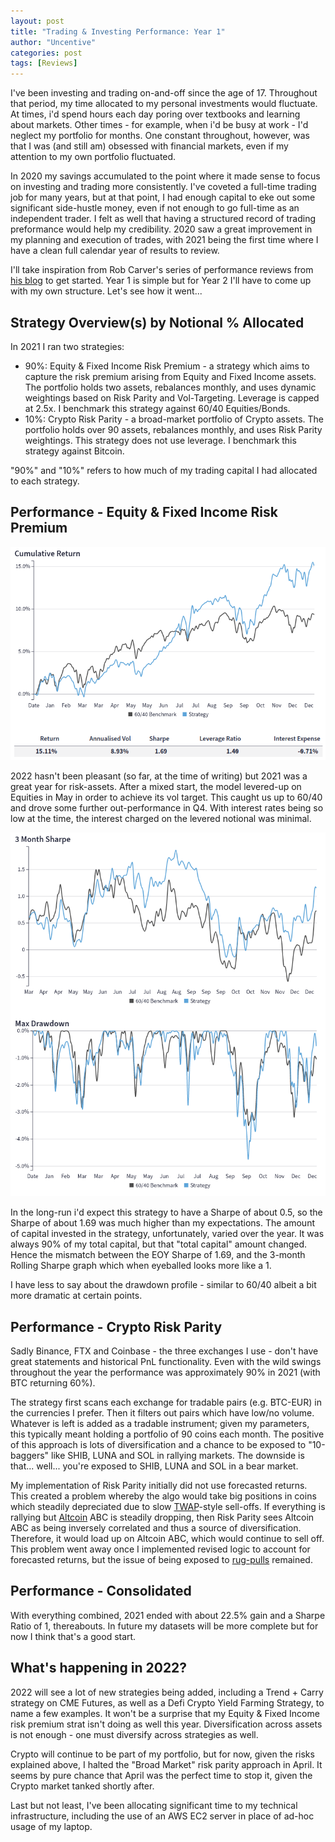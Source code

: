```yaml
---
layout: post
title: "Trading & Investing Performance: Year 1"
author: "Uncentive"
categories: post
tags: [Reviews]
---
```


I've been investing and trading on-and-off since the age of 17. Throughout that period, my time allocated to my personal investments would fluctuate. At times, i'd spend hours each day poring over textbooks and learning about markets. Other times - for example, when i'd be busy at work - I'd neglect my portfolio for months. One constant throughout, however, was that I was (and still am) obsessed with financial markets, even if my attention to my own portfolio fluctuated.

In 2020 my savings accumulated to the point where it made sense to focus on investing and trading more consistently. I've coveted a full-time trading job for many years, but at that point, I had enough capital to eke out some significant side-hustle money, even if not enough to go full-time as an independent trader. I felt as well that having a structured record of trading preformance would help my credibility. 2020 saw a great improvement in my planning and execution of trades, with 2021 being the first time where I have a clean full calendar year of results to review.

I'll take inspiration from Rob Carver's series of performance reviews from [his blog](https://qoppac.blogspot.com/) to get started. Year 1 is simple but for Year 2 I'll have to come up with my own structure.  Let's see how it went...

## Strategy Overview(s) by Notional % Allocated
In 2021 I ran two strategies:
- 90%: Equity & Fixed Income Risk Premium - a strategy which aims to capture the risk premium arising from Equity and Fixed Income assets. The portfolio holds two assets, rebalances monthly, and uses dynamic weightings based on Risk Parity and Vol-Targeting. Leverage is capped at 2.5x. I benchmark this strategy against 60/40 Equities/Bonds.
- 10%: Crypto Risk Parity - a broad-market portfolio of Crypto assets. The portfolio holds over 90 assets, rebalances monthly, and uses Risk Parity weightings. This strategy does not use leverage. I benchmark this strategy against Bitcoin.

"90%" and "10%" refers to how much of my trading capital I had allocated to each strategy.

## Performance - Equity & Fixed Income Risk Premium

<p align="center"><img src="assets/img/2021-Performance/1.png" /></p>

2022 hasn't been pleasant (so far, at the time of writing) but 2021 was a great year for risk-assets. After a mixed start, the model levered-up on Equities in May in order to achieve its vol target. This caught us up to 60/40 and drove some further out-performance in Q4. With interest rates being so low at the time, the interest charged on the levered notional was minimal. 

<p align="center"><img src="assets/img/2021-Performance/2.png" /></p>

In the long-run i'd expect this strategy to have a Sharpe of about 0.5, so the Sharpe of about 1.69 was much higher than my expectations. The amount of capital invested in the strategy, unfortunately, varied over the year. It was always 90% of my total capital, but that "total capital" amount changed. Hence the mismatch between the EOY Sharpe of 1.69, and the 3-month Rolling Sharpe graph which when eyeballed looks more like a 1.

I have less to say about the drawdown profile - similar to 60/40 albeit a bit more dramatic at certain points.

## Performance - Crypto Risk Parity
Sadly Binance, FTX and Coinbase - the three exchanges I use - don't have great statements and historical PnL functionality. Even with the wild swings throughout the year the performance was approximately 90% in 2021 (with BTC returning 60%).

The strategy first scans each exchange for tradable pairs (e.g. BTC-EUR) in the currencies I prefer. Then it filters out pairs which have low/no volume. Whatever is left is added as a tradable instrument; given my parameters, this typically meant holding a portfolio of 90 coins each month. The positive of this approach is lots of diversification and a chance to be exposed to "10-baggers" like SHIB, LUNA and SOL in rallying markets. The downside is that... well... you're exposed to SHIB, LUNA and SOL in a bear market.

My implementation of Risk Parity initially did not use forecasted returns. This created a problem whereby the algo would take big positions in coins which steadily depreciated due to slow [TWAP](https://empirica.io/blog/twap-strategy/)-style sell-offs. If everything is rallying but [Altcoin](https://academy.binance.com/en/glossary/altcoin) ABC is steadily dropping, then Risk Parity sees Altcoin ABC as being inversely correlated and thus a source of diversification. Therefore, it would load up on Altcoin ABC, which would continue to sell off. This problem went away once I implemented revised logic to account for forecasted returns, but the issue of being exposed to [rug-pulls](https://academy.binance.com/en/glossary/rug-pull) remained.

## Performance - Consolidated
With everything combined, 2021 ended with about 22.5% gain and a Sharpe Ratio of 1, thereabouts. In future my datasets will be more complete but for now I think that's a good start.

## What's happening in 2022?
2022 will see a lot of new strategies being added, including a Trend + Carry strategy on CME Futures, as well as a Defi Crypto Yield Farming Strategy, to name a few examples. It won't be a surprise that my Equity & Fixed Income risk premium strat isn't doing as well this year. Diversification across assets is not enough - one must diversify across strategies as well.

Crypto will continue to be part of my portfolio, but for now, given the risks explained above, I halted the "Broad Market" risk parity approach in April. It seems by pure chance that April was the perfect time to stop it, given the Crypto market tanked shortly after. 

Last but not least, I've been allocating significant time to my technical infrastructure, including the use of an AWS EC2 server in place of ad-hoc usage of my laptop. 
